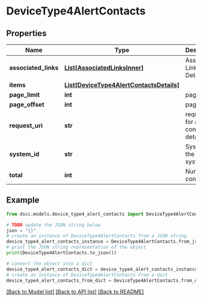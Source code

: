 # DeviceType4AlertContacts


## Properties

Name | Type | Description | Notes
------------ | ------------- | ------------- | -------------
**associated_links** | [**List[AssociatedLinksInner]**](AssociatedLinksInner.md) | Associated Links Details | [optional] 
**items** | [**List[DeviceType4AlertContactsDetails]**](DeviceType4AlertContactsDetails.md) |  | [optional] 
**page_limit** | **int** | page limit | [optional] 
**page_offset** | **int** | page offset | [optional] 
**request_uri** | **str** | requestUri for alert contact details | [optional] 
**system_id** | **str** | SystemId of the storage system | [optional] 
**total** | **int** | Number of contacts | [optional] 

## Example

```python
from dscc.models.device_type4_alert_contacts import DeviceType4AlertContacts

# TODO update the JSON string below
json = "{}"
# create an instance of DeviceType4AlertContacts from a JSON string
device_type4_alert_contacts_instance = DeviceType4AlertContacts.from_json(json)
# print the JSON string representation of the object
print(DeviceType4AlertContacts.to_json())

# convert the object into a dict
device_type4_alert_contacts_dict = device_type4_alert_contacts_instance.to_dict()
# create an instance of DeviceType4AlertContacts from a dict
device_type4_alert_contacts_from_dict = DeviceType4AlertContacts.from_dict(device_type4_alert_contacts_dict)
```
[[Back to Model list]](../README.md#documentation-for-models) [[Back to API list]](../README.md#documentation-for-api-endpoints) [[Back to README]](../README.md)


